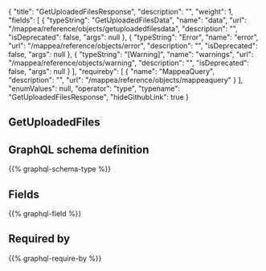{
  "title": "GetUploadedFilesResponse",
  "description": "",
  "weight": 1,
  "fields": [
    {
      "typeString": "GetUploadedFilesData",
      "name": "data",
      "url": "/mappea/reference/objects/getuploadedfilesdata",
      "description": "",
      "isDeprecated": false,
      "args": null
    },
    {
      "typeString": "Error",
      "name": "error",
      "url": "/mappea/reference/objects/error",
      "description": "",
      "isDeprecated": false,
      "args": null
    },
    {
      "typeString": "[Warning]",
      "name": "warnings",
      "url": "/mappea/reference/objects/warning",
      "description": "",
      "isDeprecated": false,
      "args": null
    }
  ],
  "requireby": [
    {
      "name": "MappeaQuery",
      "description": "",
      "url": "/mappea/reference/objects/mappeaquery"
    }
  ],
  "enumValues": null,
  "operator": "type",
  "typename": "GetUploadedFilesResponse",
  "hideGithubLink": true
}
## GetUploadedFiles
## GraphQL schema definition

{{% graphql-schema-type %}}

## Fields

{{% graphql-field %}}

## Required by

{{% graphql-require-by %}}
